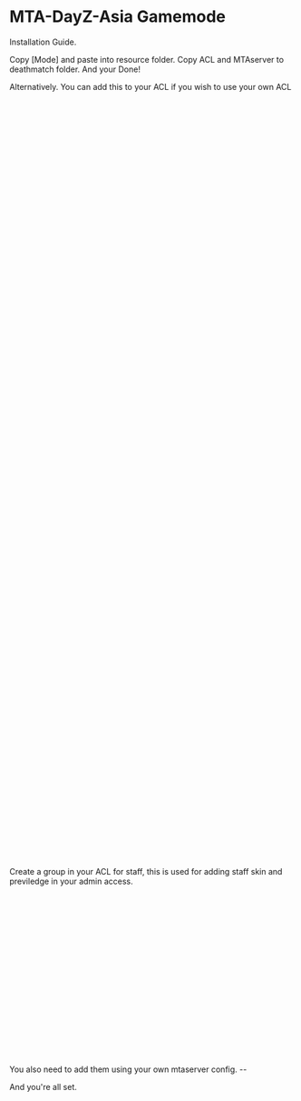 # MTA-DayZ-Asia Gamemode



Installation Guide.

Copy [Mode] and paste into resource folder.
Copy ACL and MTAserver to deathmatch folder.
And your Done!

Alternatively. 
You can add this to your ACL if you wish to use your own ACL
    <object name="resource.webadmin"></object>
    <object name="resource.admin"></object>
    <object name="resource.acpanel"></object>
    <object name="resource.asia_admin"></object>
    <object name="resource.dayzepoch"></object>
    <object name="resource.asia_login"></object>
    <object name="resource.asia_modloader"></object>
    <object name="resource.asia_group"></object>
    <object name="user.2ndofIcarus"></object>

Create a group in your ACL for staff, this is used for adding staff skin and previledge in your admin access. 
  </group>
        <group name="Staff">
        <acl name="Staff"></acl>
        <object name="user.NameHere"></object>
        <object name="user.NameHere"></object>
    </group>

You also need to add them using your own mtaserver config.
    <resource src="admin" startup="1" protected="0" />
    <resource src="defaultstats" startup="1" protected="0" />
    <resource src="reload" startup="1" protected="0" />
    <resource src="webadmin" startup="1" protected="0" />
    <resource src="acpanel" startup="1" protected="0" />
    --
    <resource src="dayzepoch" startup="1" protected="0" />
    <resource src="asia_particles" startup="1" protected="0" />
    <resource src="asia_admin" startup="1" protected="0" />
    <resource src="asia_antiglitch" startup="1" protected="0" />
    <resource src="asia_modloader" startup="1" protected="0" />
    <resource src="asia_dynamicsky" startup="1" protected="0" />
    <resource src="asia_login" startup="1" protected="0" />
    <resource src="asia_scoreboard" startup="1" protected="0" />
    <resource src="asia_shader" startup="1" protected="0" />
    <resource src="asia_radar" startup="1" protected="0" />
    <resource src="asia_shop" startup="1" protected="0" />
    <resource src="asia_animation" startup="1" protected="0" />
    <resource src="asia_gps" startup="1" protected="0" />
    <resource src="asia_group" startup="1" protected="0" />
    <resource src="asia_mission" startup="1" protected="0"/>
    <resource src="e_map" startup="1" protected="0" />
    <resource src="asia_finder" startup="1" protected="0" />
    <resource src="asia_loading" startup="1" protected="0" />
    <resource src="asia_worldmap" startup="1" protected="0" />
    <resource src="asia_lightsoff" startup="1" protected="0" />
    <resource src="asia_help" startup="1" protected="0"/>
    <resource src="asia_security" startup="1" protected="0" />
    <resource src="asia_attach" startup="1" protected="0" />
    <resource src="asia_compass" startup="1" protected="0" />
    
And you're all set.
